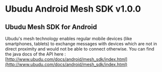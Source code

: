 # Ubudu Android Mesh SDK v1.0.0

## Ubudu Mesh SDK for Android

Ubudu's mesh technology enables regular mobile devices (like smartphones, tablets) to exchange messages with devices which are not in direct proximity and would not be able to connect otherwise. You can find the java docs of the API here : [http://www.ubudu.com/docs/android/mesh_sdk/index.html](http://www.ubudu.com/docs/android/mesh_sdk/index.html)

